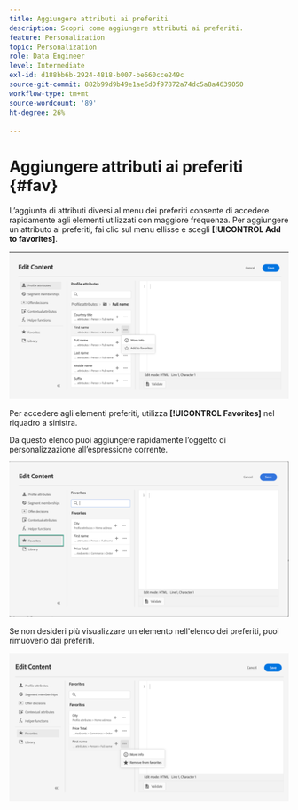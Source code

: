```yaml
---
title: Aggiungere attributi ai preferiti
description: Scopri come aggiungere attributi ai preferiti.
feature: Personalization
topic: Personalization
role: Data Engineer
level: Intermediate
exl-id: d188bb6b-2924-4818-b007-be660cce249c
source-git-commit: 882b99d9b49e1ae6d0f97872a74dc5a8a4639050
workflow-type: tm+mt
source-wordcount: '89'
ht-degree: 26%

---
```


# Aggiungere attributi ai preferiti {#fav}

L’aggiunta di attributi diversi al menu dei preferiti consente di accedere rapidamente agli elementi utilizzati con maggiore frequenza. Per aggiungere un attributo ai preferiti, fai clic sul menu ellisse e scegli **[!UICONTROL Add to favorites]**.

![](assets/favorite-option.png)

Per accedere agli elementi preferiti, utilizza **[!UICONTROL Favorites]** nel riquadro a sinistra.

Da questo elenco puoi aggiungere rapidamente l’oggetto di personalizzazione all’espressione corrente.

![](assets/favorite-list.png)

Se non desideri più visualizzare un elemento nell&#39;elenco dei preferiti, puoi rimuoverlo dai preferiti.

![](assets/favorite-remove.png)
